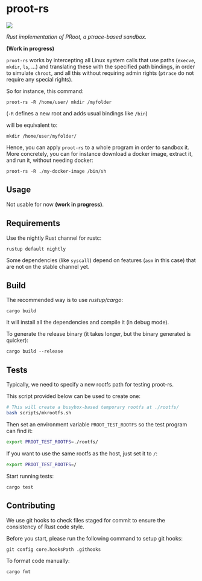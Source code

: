 # proot-rs

[![](https://github.com/proot-me/proot-rs/workflows/Rust/badge.svg)](https://github.com/proot-me/proot-rs/actions)

_Rust implementation of PRoot, a ptrace-based sandbox._

**(Work in progress)**

`proot-rs` works by intercepting all Linux system calls that use paths (`execve`, `mkdir`, `ls`, ...)
and translating these with the specified path bindings, in order to simulate `chroot`,
and all this without requiring admin rights (`ptrace` do not require any special rights).

So for instance, this command:

```
proot-rs -R /home/user/ mkdir /myfolder
```

(`-R` defines a new root and adds usual bindings like `/bin`)

will be equivalent to:

```
mkdir /home/user/myfolder/
```

Hence, you can apply `proot-rs` to a whole program in order to sandbox it.
More concretely, you can for instance download a docker image, extract it,
and run it, without needing docker:

```
proot-rs -R ./my-docker-image /bin/sh
```

## Usage

Not usable for now **(work in progress)**.

## Requirements

Use the nightly Rust channel for rustc:

```
rustup default nightly
```

Some dependencies (like `syscall`) depend on features (`asm` in this case) that are not 
on the stable channel yet.

## Build

The recommended way is to use _rustup/cargo_:

```text
cargo build
```

It will install all the dependencies and compile it (in debug mode).

To generate the release binary (it takes longer, but the binary generated is quicker):

```text
cargo build --release
```

## Tests

Typically, we need to specify a new rootfs path for testing proot-rs.

This script provided below can be used to create one:

```sh
# This will create a busybox-based temporary rootfs at ./rootfs/
bash scripts/mkrootfs.sh
```

Then set an environment variable `PROOT_TEST_ROOTFS` so the test program can find it:

```sh
export PROOT_TEST_ROOTFS=./rootfs/
```

If you want to use the same rootfs as the host, just set it to `/`:

```sh
export PROOT_TEST_ROOTFS=/
```

Start running tests:

```shell
cargo test
```

## Contributing

We use git hooks to check files staged for commit to ensure the consistency of Rust code style.

Before you start, please run the following command to setup git hooks:

```shell
git config core.hooksPath .githooks
```

To format code manually:

```shell
cargo fmt
```

